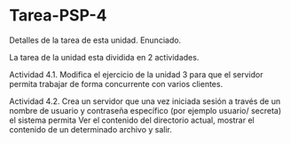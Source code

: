 # Tarea-PSP-4
Detalles de la tarea de esta unidad. Enunciado.

La tarea de la unidad esta dividida en 2 actividades.

Actividad 4.1. Modifica el ejercicio de la unidad 3 para que el servidor permita trabajar de forma concurrente con varios clientes.

Actividad 4.2. Crea un servidor que una vez iniciada sesión a través de un nombre de usuario y contraseña específico (por ejemplo usuario/ secreta) el sistema permita Ver el contenido del directorio actual, mostrar el contenido de un determinado archivo y salir.

